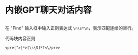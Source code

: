 # 内嵌GPT聊天对话内容

## 

在 "Find" 输入框中输入正则表达式 `\n\s*\n`，表示匹配连续的空行。

代码块内容正则
```regexp
<pre[^>]*>[\s\S]*?<\/pre>
```
